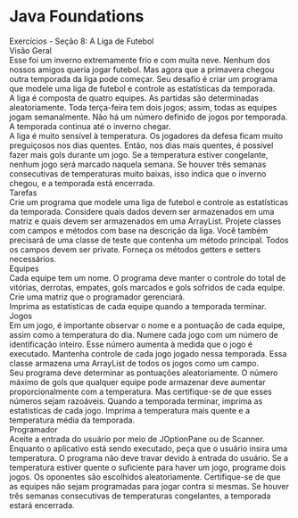 <h1>Java Foundations</h1>
</h2>Exercícios - Seção 8: A Liga de Futebol</h2>

<br>
Visão Geral

<br>
Esse foi um inverno extremamente frio e com muita neve. Nenhum dos nossos amigos queria jogar futebol. Mas agora que a primavera chegou outra temporada da liga pode começar. Seu desafio é criar um programa que modele uma liga de futebol e controle as estatísticas da temporada.

<br>
A liga é composta de quatro equipes. As partidas são determinadas aleatoriamente. Toda terça-feira tem dois jogos; assim, todas as equipes jogam semanalmente. Não há um número definido de jogos por temporada. A temporada continua até o inverno chegar. 

<br>
A liga é muito sensível à temperatura. Os jogadores da defesa ficam muito preguiçosos nos dias quentes. Então, nos dias mais quentes, é possível fazer mais gols durante um jogo. Se a temperatura estiver congelante, nenhum jogo será marcado naquela semana. Se houver três semanas consecutivas de temperaturas muito baixas, isso indica que o inverno chegou, e a temporada está encerrada.

<br>
Tarefas 

<br>
Crie um programa que modele uma liga de futebol e controle as estatísticas da temporada. Considere quais dados devem ser armazenados em uma matriz e quais devem ser armazenados em uma ArrayList. Projete classes com campos e métodos com base na descrição da liga. Você também precisará de uma classe de teste que contenha um método principal. Todos os campos devem ser private. Forneça os métodos getters e setters necessários.

<br>
Equipes

<br>
Cada equipe tem um nome. O programa deve manter o controle do total de vitórias, derrotas, empates, 
gols marcados e gols sofridos de cada equipe. Crie uma matriz que o programador gerenciará.

<br>
Imprima as estatísticas de cada equipe quando a temporada terminar. 

<br>
Jogos

<br>
Em um jogo, é importante observar o nome e a pontuação de cada equipe, assim como a temperatura do 
dia. Numere cada jogo com um número de identificação inteiro. Esse número aumenta à medida que o jogo é executado. Mantenha controle de cada jogo jogado nessa temporada. Essa classe armazena uma ArrayList de todos os jogos como um campo.

<br>
Seu programa deve determinar as pontuações aleatoriamente. O número máximo de gols que qualquer equipe pode armazenar deve aumentar proporcionalmente com a temperatura. Mas certifique-se de que esses números sejam razoáveis.
Quando a temporada terminar, imprima as estatísticas de cada jogo. Imprima a temperatura mais quente e a temperatura média da temporada. 

<br>
Programador

<br>
Aceite a entrada do usuário por meio de JOptionPane ou de Scanner. Enquanto o aplicativo está sendo executado, peça que o usuário insira uma temperatura. O programa não deve travar devido à entrada do usuário. Se a temperatura estiver quente o suficiente para haver um jogo, programe dois jogos. Os oponentes são escolhidos aleatoriamente. Certifique-se de que as equipes não sejam programadas para jogar contra si mesmas. Se houver três semanas consecutivas de temperaturas congelantes, a temporada estará encerrada.
